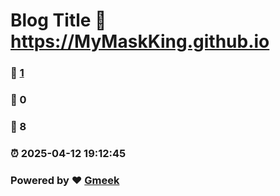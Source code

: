 # Blog Title :link: https://MyMaskKing.github.io 
### :page_facing_up: [1](https://MyMaskKing.github.io/tag.html) 
### :speech_balloon: 0 
### :hibiscus: 8 
### :alarm_clock: 2025-04-12 19:12:45 
### Powered by :heart: [Gmeek](https://github.com/Meekdai/Gmeek)
